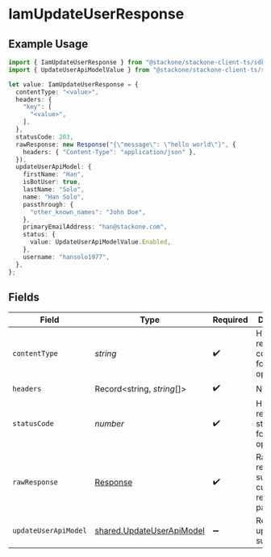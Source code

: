 # IamUpdateUserResponse

## Example Usage

```typescript
import { IamUpdateUserResponse } from "@stackone/stackone-client-ts/sdk/models/operations";
import { UpdateUserApiModelValue } from "@stackone/stackone-client-ts/sdk/models/shared";

let value: IamUpdateUserResponse = {
  contentType: "<value>",
  headers: {
    "key": [
      "<value>",
    ],
  },
  statusCode: 203,
  rawResponse: new Response("{\"message\": \"hello world\"}", {
    headers: { "Content-Type": "application/json" },
  }),
  updateUserApiModel: {
    firstName: "Han",
    isBotUser: true,
    lastName: "Solo",
    name: "Han Solo",
    passthrough: {
      "other_known_names": "John Doe",
    },
    primaryEmailAddress: "han@stackone.com",
    status: {
      value: UpdateUserApiModelValue.Enabled,
    },
    username: "hansolo1977",
  },
};
```

## Fields

| Field                                                                         | Type                                                                          | Required                                                                      | Description                                                                   |
| ----------------------------------------------------------------------------- | ----------------------------------------------------------------------------- | ----------------------------------------------------------------------------- | ----------------------------------------------------------------------------- |
| `contentType`                                                                 | *string*                                                                      | :heavy_check_mark:                                                            | HTTP response content type for this operation                                 |
| `headers`                                                                     | Record<string, *string*[]>                                                    | :heavy_check_mark:                                                            | N/A                                                                           |
| `statusCode`                                                                  | *number*                                                                      | :heavy_check_mark:                                                            | HTTP response status code for this operation                                  |
| `rawResponse`                                                                 | [Response](https://developer.mozilla.org/en-US/docs/Web/API/Response)         | :heavy_check_mark:                                                            | Raw HTTP response; suitable for custom response parsing                       |
| `updateUserApiModel`                                                          | [shared.UpdateUserApiModel](../../../sdk/models/shared/updateuserapimodel.md) | :heavy_minus_sign:                                                            | Record updated successfully.                                                  |